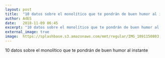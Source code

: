 ```yaml
---
layout: post
title:  "10 datos sobre el monolítico que te pondrán de buen humor al instante"
author: AdES
date:   2018-11-09 06:45
excerpt: "10 datos sobre el monolítico que te pondrán de buen humor al instante"
external_image: true
image:  https://splashbase.s3.amazonaws.com/mmt/regular/IMG_1091150803.jpg
---
```

10 datos sobre el monolítico que te pondrán de buen humor al instante